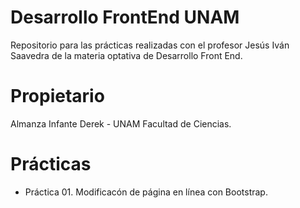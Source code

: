 # Desarrollo FrontEnd UNAM
Repositorio para las prácticas realizadas con el profesor Jesús Iván Saavedra de la materia optativa de Desarrollo Front End.

# Propietario
Almanza Infante Derek - UNAM Facultad de Ciencias.

# Prácticas
* Práctica 01. Modificacón de página en línea con Bootstrap. 
